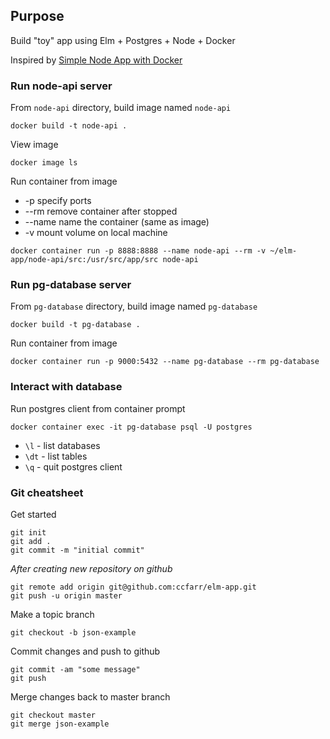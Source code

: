 ## Purpose

Build "toy" app using Elm + Postgres + Node + Docker  

Inspired by [Simple Node App with Docker](https://github.com/codeschool/WatchUsBuild-SimpleNodeAppWithDocker.git)

### Run node-api server

From `node-api` directory, build image named `node-api`
```
docker build -t node-api .
```

View image
```
docker image ls
```

Run container from image
* -p specify ports
* --rm remove container after stopped
* --name name the container (same as image)
* -v mount volume on local machine
```
docker container run -p 8888:8888 --name node-api --rm -v ~/elm-app/node-api/src:/usr/src/app/src node-api
```

### Run pg-database server

From `pg-database` directory, build image named `pg-database`
```
docker build -t pg-database .
```

Run container from image
```
docker container run -p 9000:5432 --name pg-database --rm pg-database
```

### Interact with database

Run postgres client from container prompt
```
docker container exec -it pg-database psql -U postgres
```

* `\l` - list databases
* `\dt` - list tables
* `\q` - quit postgres client

### Git cheatsheet

Get started
```
git init
git add .
git commit -m "initial commit"
```

*After creating new repository on github*
```
git remote add origin git@github.com:ccfarr/elm-app.git
git push -u origin master
```

Make a topic branch
```
git checkout -b json-example
```

Commit changes and push to github
```
git commit -am "some message"
git push
```

Merge changes back to master branch
```
git checkout master
git merge json-example
```
